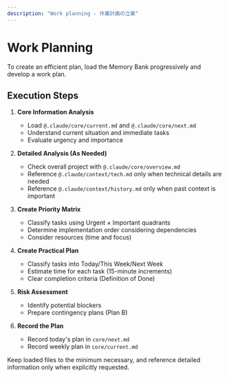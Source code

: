 ```yaml
---
description: "Work planning - 作業計画の立案"
---
```


# Work Planning

To create an efficient plan, load the Memory Bank progressively and develop a work plan.

## Execution Steps

1. **Core Information Analysis**
   - Load `@.claude/core/current.md` and `@.claude/core/next.md`
   - Understand current situation and immediate tasks
   - Evaluate urgency and importance

2. **Detailed Analysis (As Needed)**
   - Check overall project with `@.claude/core/overview.md`
   - Reference `@.claude/context/tech.md` only when technical details are needed
   - Reference `@.claude/context/history.md` only when past context is important

3. **Create Priority Matrix**
   - Classify tasks using Urgent × Important quadrants
   - Determine implementation order considering dependencies
   - Consider resources (time and focus)

4. **Create Practical Plan**
   - Classify tasks into Today/This Week/Next Week
   - Estimate time for each task (15-minute increments)
   - Clear completion criteria (Definition of Done)

5. **Risk Assessment**
   - Identify potential blockers
   - Prepare contingency plans (Plan B)

6. **Record the Plan**
   - Record today's plan in `core/next.md`
   - Record weekly plan in `core/current.md`

Keep loaded files to the minimum necessary, and reference detailed information only when explicitly requested.